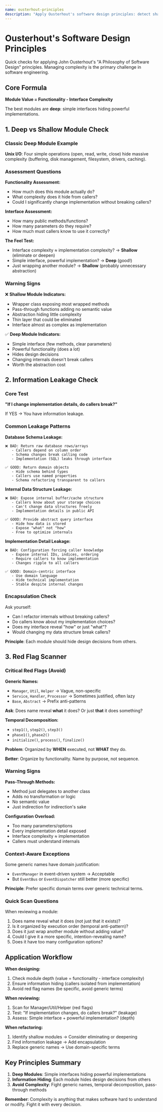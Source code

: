 ```yaml
---
name: ousterhout-principles
description: "Apply Ousterhout's software design principles: detect shallow modules, information leakage, and complexity red flags. Use when reviewing code, designing modules, refactoring, or discussing architecture."
---
```


# Ousterhout's Software Design Principles

Quick checks for applying John Ousterhout's "A Philosophy of Software Design" principles. Managing complexity is the primary challenge in software engineering.

## Core Formula

**Module Value = Functionality - Interface Complexity**

The best modules are **deep**: simple interfaces hiding powerful implementations.

## 1. Deep vs Shallow Module Check

### Classic Deep Module Example
**Unix I/O**: Four simple operations (open, read, write, close) hide massive complexity (buffering, disk management, filesystem, drivers, caching).

### Assessment Questions

**Functionality Assessment:**
- How much does this module actually do?
- What complexity does it hide from callers?
- Could I significantly change implementation without breaking callers?

**Interface Assessment:**
- How many public methods/functions?
- How many parameters do they require?
- How much must callers know to use it correctly?

**The Feel Test:**
- Interface complexity ≈ implementation complexity? → **Shallow** (eliminate or deepen)
- Simple interface, powerful implementation? → **Deep** (good!)
- Just wrapping another module? → **Shallow** (probably unnecessary abstraction)

### Warning Signs

❌ **Shallow Module Indicators:**
- Wrapper class exposing most wrapped methods
- Pass-through functions adding no semantic value
- Abstraction hiding little complexity
- Thin layer that could be eliminated
- Interface almost as complex as implementation

✅ **Deep Module Indicators:**
- Simple interface (few methods, clear parameters)
- Powerful functionality (does a lot)
- Hides design decisions
- Changing internals doesn't break callers
- Worth the abstraction cost

## 2. Information Leakage Check

### Core Test
**"If I change implementation details, do callers break?"**

If YES → You have information leakage.

### Common Leakage Patterns

**Database Schema Leakage:**
```
❌ BAD: Return raw database rows/arrays
   - Callers depend on column order
   - Schema changes break calling code
   - Implementation (SQL) leaks through interface

✅ GOOD: Return domain objects
   - Hide schema behind types
   - Callers use named properties
   - Schema refactoring transparent to callers
```

**Internal Data Structure Leakage:**
```
❌ BAD: Expose internal buffer/cache structure
   - Callers know about your storage choices
   - Can't change data structures freely
   - Implementation details in public API

✅ GOOD: Provide abstract query interface
   - Hide how data is stored
   - Expose "what" not "how"
   - Free to optimize internals
```

**Implementation Detail Leakage:**
```
❌ BAD: Configuration forcing caller knowledge
   - Expose internal IDs, indices, ordering
   - Require callers to know implementation
   - Changes ripple to all callers

✅ GOOD: Domain-centric interface
   - Use domain language
   - Hide technical implementation
   - Stable despite internal changes
```

### Encapsulation Check

Ask yourself:
- Can I refactor internals without breaking callers?
- Do callers know about my implementation choices?
- Does my interface reveal "how" or just "what"?
- Would changing my data structure break callers?

**Principle**: Each module should hide design decisions from others.

## 3. Red Flag Scanner

### Critical Red Flags (Avoid)

**Generic Names:**
- `Manager`, `Util`, `Helper` → Vague, non-specific
- `Service`, `Handler`, `Processor` → Sometimes justified, often lazy
- `Base`, `Abstract` → Prefix anti-patterns

**Ask**: Does name reveal **what** it does? Or just **that** it does something?

**Temporal Decomposition:**
- `step1()`, `step2()`, `step3()`
- `phase1()`, `phase2()`
- `initialize()`, `process()`, `finalize()`

**Problem**: Organized by **WHEN** executed, not **WHAT** they do.

**Better**: Organize by functionality. Name by purpose, not sequence.

### Warning Signs

**Pass-Through Methods:**
- Method just delegates to another class
- Adds no transformation or logic
- No semantic value
- Just indirection for indirection's sake

**Configuration Overload:**
- Too many parameters/options
- Every implementation detail exposed
- Interface complexity ≈ implementation
- Callers must understand internals

### Context-Aware Exceptions

Some generic names have domain justification:
- `EventManager` in event-driven system → Acceptable
- But `EventBus` or `EventDispatcher` still better (more specific)

**Principle**: Prefer specific domain terms over generic technical terms.

### Quick Scan Questions

When reviewing a module:
1. Does name reveal what it does (not just that it exists)?
2. Is it organized by execution order (temporal anti-pattern)?
3. Does it just wrap another module without adding value?
4. Could I give it a more specific, intention-revealing name?
5. Does it have too many configuration options?

## Application Workflow

**When designing:**
1. Check module depth (value = functionality - interface complexity)
2. Ensure information hiding (callers isolated from implementation)
3. Avoid red flag names (be specific, avoid generic terms)

**When reviewing:**
1. Scan for Manager/Util/Helper (red flags)
2. Test: "If implementation changes, do callers break?" (leakage)
3. Assess: Simple interface + powerful implementation? (depth)

**When refactoring:**
1. Identify shallow modules → Consider eliminating or deepening
2. Find information leakage → Add encapsulation
3. Replace generic names → Use domain-specific terms

## Key Principles Summary

1. **Deep Modules**: Simple interfaces hiding powerful implementations
2. **Information Hiding**: Each module hides design decisions from others
3. **Avoid Complexity**: Fight generic names, temporal decomposition, pass-through methods

**Remember**: Complexity is anything that makes software hard to understand or modify. Fight it with every decision.
